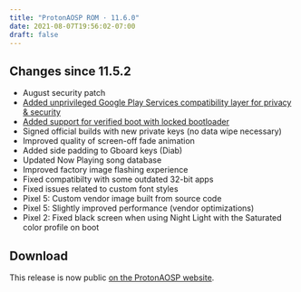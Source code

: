 ```yaml
---
title: "ProtonAOSP ROM · 11.6.0"
date: 2021-08-07T19:56:02-07:00
draft: false
---
```


## Changes since 11.5.2

- August security patch
- [Added unprivileged Google Play Services compatibility layer for privacy & security](https://protonaosp.kdrag0n.dev/gapps#compatibility-layer)
- [Added support for verified boot with locked bootloader](https://protonaosp.kdrag0n.dev/verified-boot)
- Signed official builds with new private keys (no data wipe necessary)
- Improved quality of screen-off fade animation
- Added side padding to Gboard keys (Diab)
- Updated Now Playing song database
- Improved factory image flashing experience
- Fixed compatibilty with some outdated 32-bit apps
- Fixed issues related to custom font styles
- Pixel 5: Custom vendor image built from source code
- Pixel 5: Slightly improved performance (vendor optimizations)
- Pixel 2: Fixed black screen when using Night Light with the Saturated color profile on boot

## Download

This release is now public [on the ProtonAOSP website](https://protonaosp.kdrag0n.dev/versions/11.6.0?utm_medium=web&utm_source=kdrag0n-dev).
